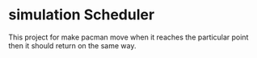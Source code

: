 # simulation Scheduler
This project for make pacman move when it reaches the particular point then it should return on the same way.

